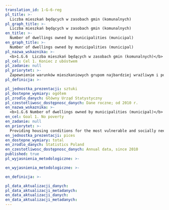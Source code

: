 ```yaml
---
translation_id: 1-G-6-reg
pl_title: >-
  Liczba mieszkań będących w zasobach gmin (komunalnych)
pl_graph_title: >-
  Liczba mieszkań będących w zasobach gmin (komunalnych)
en_title: >-
  Number of dwellings owned by municipalities (municipal)
en_graph_title: >-
  Number of dwellings owned by municipalities (municipal)
pl_nazwa_wskaznika: >-
  <b>1.G.6  Liczba mieszkań będących w zasobach gmin (komunalnych)</b>
pl_cel: Cel 1. Koniec z ubóstwem
pl_zadanie: null
pl_priorytet: >-
  Zapewnienie warunków mieszkaniowych grupom najbardziej wrażliwym i potrzebującym społecznie
pl_definicja: >-

pl_jednostka_prezentacji: sztuki
pl_dostepne_wymiary: ogółem
pl_zrodlo_danych: Główny Urząd Statystyczny
pl_czestotliwosc_dostępnosc_danych: Dane roczne; od 2010 r.
en_nazwa_wskaznika: >-
  <b>1.G.6 Number of dwellings owned by municipalities (municipal)</b>
en_cel: Goal 1. No poverty
en_zadanie: null
en_priorytet: >-
  Providing housing conditions for the most vulnerable and socially needy groups
en_jednostka_prezentacji: pices
en_dostepne_wymiary: total
en_zrodlo_danych: Statistics Poland
en_czestotliwosc_dostępnosc_danych: Annual data, since 2010
published: true
pl_wyjasnienia_metodologiczne: >-

en_wyjasnienia_metodologiczne: >-

en_definicja: >-

pl_data_aktualizacji_danych:
pl_data_aktualizacji_metadanych:
en_data_aktualizacji_danych:
en_data_aktualizacji_metadanych:
---
```

